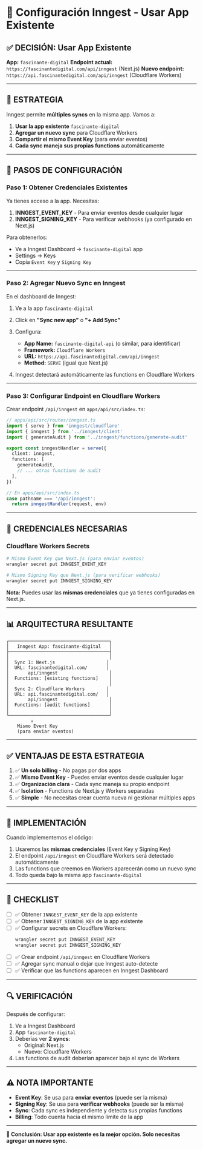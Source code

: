 # 🔧 Configuración Inngest - Usar App Existente

## ✅ **DECISIÓN: Usar App Existente**

**App:** `fascinante-digital`
**Endpoint actual:** `https://fascinantedigital.com/api/inngest` (Next.js)
**Nuevo endpoint:** `https://api.fascinantedigital.com/api/inngest` (Cloudflare Workers)

---

## 🎯 **ESTRATEGIA**

Inngest permite **múltiples syncs** en la misma app. Vamos a:

1. **Usar la app existente** `fascinante-digital`
2. **Agregar un nuevo sync** para Cloudflare Workers
3. **Compartir el mismo Event Key** (para enviar eventos)
4. **Cada sync maneja sus propias functions** automáticamente

---

## 📝 **PASOS DE CONFIGURACIÓN**

### **Paso 1: Obtener Credenciales Existentes**

Ya tienes acceso a la app. Necesitas:

1. **INNGEST_EVENT_KEY** - Para enviar eventos desde cualquier lugar
2. **INNGEST_SIGNING_KEY** - Para verificar webhooks (ya configurado en Next.js)

Para obtenerlos:
- Ve a Inngest Dashboard → `fascinante-digital` app
- Settings → Keys
- Copia `Event Key` y `Signing Key`

---

### **Paso 2: Agregar Nuevo Sync en Inngest**

En el dashboard de Inngest:

1. Ve a la app `fascinante-digital`
2. Click en **"Sync new app"** o **"+ Add Sync"**
3. Configura:
   - **App Name:** `fascinante-digital-api` (o similar, para identificar)
   - **Framework:** `Cloudflare Workers`
   - **URL:** `https://api.fascinantedigital.com/api/inngest`
   - **Method:** `SERVE` (igual que Next.js)

4. Inngest detectará automáticamente las functions en Cloudflare Workers

---

### **Paso 3: Configurar Endpoint en Cloudflare Workers**

Crear endpoint `/api/inngest` en `apps/api/src/index.ts`:

```typescript
// apps/api/src/routes/inngest.ts
import { serve } from 'inngest/cloudflare'
import { inngest } from '../inngest/client'
import { generateAudit } from '../inngest/functions/generate-audit'

export const inngestHandler = serve({
  client: inngest,
  functions: [
    generateAudit,
    // ... otras functions de audit
  ],
})

// En apps/api/src/index.ts
case pathname === '/api/inngest':
  return inngestHandler(request, env)
```

---

## 🔑 **CREDENCIALES NECESARIAS**

### **Cloudflare Workers Secrets**

```bash
# Mismo Event Key que Next.js (para enviar eventos)
wrangler secret put INNGEST_EVENT_KEY

# Mismo Signing Key que Next.js (para verificar webhooks)
wrangler secret put INNGEST_SIGNING_KEY
```

**Nota:** Puedes usar las **mismas credenciales** que ya tienes configuradas en Next.js.

---

## 📊 **ARQUITECTURA RESULTANTE**

```
┌─────────────────────────────────────┐
│   Inngest App: fascinante-digital   │
├─────────────────────────────────────┤
│                                     │
│  Sync 1: Next.js                   │
│  URL: fascinantedigital.com/       │
│       api/inngest                   │
│  Functions: [existing functions]    │
│                                     │
│  Sync 2: Cloudflare Workers        │
│  URL: api.fascinantedigital.com/   │
│       api/inngest                   │
│  Functions: [audit functions]       │
│                                     │
└─────────────────────────────────────┘
         ↓
    Mismo Event Key
    (para enviar eventos)
```

---

## ✅ **VENTAJAS DE ESTA ESTRATEGIA**

1. ✅ **Un solo billing** - No pagas por dos apps
2. ✅ **Mismo Event Key** - Puedes enviar eventos desde cualquier lugar
3. ✅ **Organización clara** - Cada sync maneja su propio endpoint
4. ✅ **Isolation** - Functions de Next.js y Workers separadas
5. ✅ **Simple** - No necesitas crear cuenta nueva ni gestionar múltiples apps

---

## 🚀 **IMPLEMENTACIÓN**

Cuando implementemos el código:

1. Usaremos las **mismas credenciales** (Event Key y Signing Key)
2. El endpoint `/api/inngest` en Cloudflare Workers será detectado automáticamente
3. Las functions que creemos en Workers aparecerán como un nuevo sync
4. Todo queda bajo la misma app `fascinante-digital`

---

## 📝 **CHECKLIST**

- [ ] ✅ Obtener `INNGEST_EVENT_KEY` de la app existente
- [ ] ✅ Obtener `INNGEST_SIGNING_KEY` de la app existente
- [ ] ✅ Configurar secrets en Cloudflare Workers:
  ```bash
  wrangler secret put INNGEST_EVENT_KEY
  wrangler secret put INNGEST_SIGNING_KEY
  ```
- [ ] ✅ Crear endpoint `/api/inngest` en Cloudflare Workers
- [ ] ✅ Agregar sync manual o dejar que Inngest auto-detecte
- [ ] ✅ Verificar que las functions aparecen en Inngest Dashboard

---

## 🔍 **VERIFICACIÓN**

Después de configurar:

1. Ve a Inngest Dashboard
2. App `fascinante-digital`
3. Deberías ver **2 syncs**:
   - Original: Next.js
   - Nuevo: Cloudflare Workers
4. Las functions de audit deberían aparecer bajo el sync de Workers

---

## ⚠️ **NOTA IMPORTANTE**

- **Event Key**: Se usa para **enviar eventos** (puede ser la misma)
- **Signing Key**: Se usa para **verificar webhooks** (puede ser la misma)
- **Sync**: Cada sync es independiente y detecta sus propias functions
- **Billing**: Todo cuenta hacia el mismo límite de la app

---

**🎯 Conclusión: Usar app existente es la mejor opción. Solo necesitas agregar un nuevo sync.**
